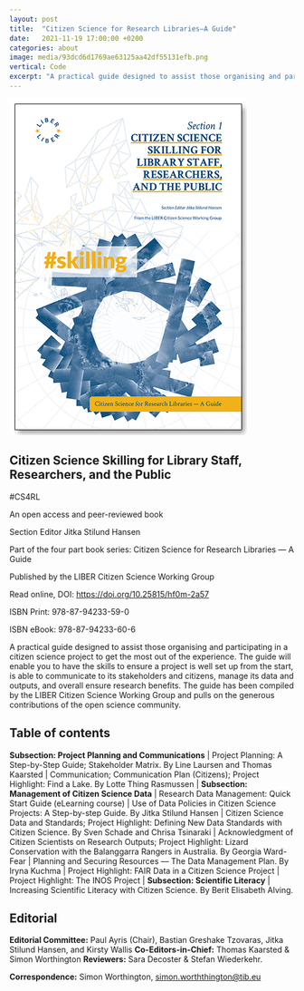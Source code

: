```yaml
---
layout: post
title:  "Citizen Science for Research Libraries–A Guide"
date:   2021-11-19 17:00:00 +0200
categories: about
image: media/93dcd6d1769ae63125aa42df55131efb.png
vertical: Code
excerpt: "A practical guide designed to assist those organising and participating in a citizen science project to get the most out of the experience."
---
```


<script type="application/json" class="js-hypothesis-config">
  {
    "openSidebar": true
  }
</script>
<script async src="https://hypothes.is/embed.js"></script>

![](media/93dcd6d1769ae63125aa42df55131efb.png)

## Citizen Science Skilling for Library Staff, Researchers, and the Public

\#CS4RL

An open access and peer-reviewed book

Section Editor Jitka Stilund Hansen

Part of the four part book series: Citizen Science for Research Libraries — A
Guide

Published by the LIBER Citizen Science Working Group

Read online, DOI: <https://doi.org/10.25815/hf0m-2a57>

ISBN Print: 978-87-94233-59-0

ISBN eBook: 978-87-94233-60-6

A practical guide designed to assist those organising and participating in a
citizen science project to get the most out of the experience. The guide will
enable you to have the skills to ensure a project is well set up from the start,
is able to communicate to its stakeholders and citizens, manage its data and
outputs, and overall ensure research benefits. The guide has been compiled by
the LIBER Citizen Science Working Group and pulls on the generous contributions
of the open science community.

## Table of contents

**Subsection: Project Planning and Communications** \| Project Planning: A
Step-by-Step Guide; Stakeholder Matrix. By Line Laursen and Thomas Kaarsted \|
Communication; Communication Plan (Citizens); Project Highlight: Find a Lake. By
Lotte Thing Rasmussen \| **Subsection: Management of Citizen Science Data** \|
Research Data Management: Quick Start Guide (eLearning course) \| Use of Data
Policies in Citizen Science Projects: A Step-by-step Guide. By Jitka Stilund
Hansen \| Citizen Science Data and Standards; Project Highlight: Defining New
Data Standards with Citizen Science. By Sven Schade and Chrisa Tsinaraki \|
Acknowledgment of Citizen Scientists on Research Outputs; Project Highlight:
Lizard Conservation with the Balanggarra Rangers in Australia. By Georgia
Ward-Fear \| Planning and Securing Resources — The Data Management Plan. By
Iryna Kuchma \| Project Highlight: FAIR Data in a Citizen Science Project \|
Project Highlight: The INOS Project \| **Subsection: Scientific Literacy** \|
Increasing Scientific Literacy with Citizen Science. By Berit Elisabeth Alving.

## Editorial

**Editorial Committee:** Paul Ayris (Chair), Bastian Greshake Tzovaras, Jitka
Stilund Hansen, and Kirsty Wallis **Co-Editors-in-Chief:** Thomas Kaarsted &
Simon Worthington **Reviewers:** Sara Decoster & Stefan Wiederkehr.

**Correspondence:** Simon Worthington, <simon.worththington@tib.eu>

